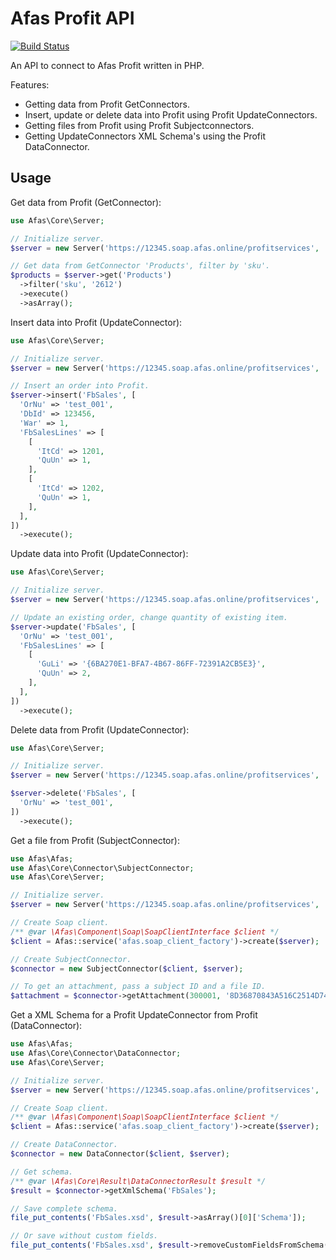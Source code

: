 # Afas Profit API

[![Build Status](https://travis-ci.com/MegaChriz/afasprofit.svg?branch=3.x)](https://travis-ci.com/github/MegaChriz/afasprofit)

An API to connect to Afas Profit written in PHP.

Features:
- Getting data from Profit GetConnectors.
- Insert, update or delete data into Profit using Profit UpdateConnectors.
- Getting files from Profit using Profit Subjectconnectors.
- Getting UpdateConnectors XML Schema's using the Profit DataConnector.

## Usage

Get data from Profit (GetConnector):
```php
use Afas\Core\Server;

// Initialize server.
$server = new Server('https://12345.soap.afas.online/profitservices', 'ABCDEFGHIJK1234');

// Get data from GetConnector 'Products', filter by 'sku'.
$products = $server->get('Products')
  ->filter('sku', '2612')
  ->execute()
  ->asArray();
```

Insert data into Profit (UpdateConnector):
```php
use Afas\Core\Server;

// Initialize server.
$server = new Server('https://12345.soap.afas.online/profitservices', 'ABCDEFGHIJK1234');

// Insert an order into Profit.
$server->insert('FbSales', [
  'OrNu' => 'test_001',
  'DbId' => 123456,
  'War' => 1,
  'FbSalesLines' => [
    [
      'ItCd' => 1201,
      'QuUn' => 1,
    ],
    [
      'ItCd' => 1202,
      'QuUn' => 1,
    ],
  ],
])
  ->execute();
```

Update data into Profit (UpdateConnector):
```php
use Afas\Core\Server;

// Initialize server.
$server = new Server('https://12345.soap.afas.online/profitservices', 'ABCDEFGHIJK1234');

// Update an existing order, change quantity of existing item.
$server->update('FbSales', [
  'OrNu' => 'test_001',
  'FbSalesLines' => [
    [
      'GuLi' => '{6BA270E1-BFA7-4B67-86FF-72391A2CB5E3}',
      'QuUn' => 2,
    ],
  ],
])
  ->execute();
```

Delete data from Profit (UpdateConnector):
```php
use Afas\Core\Server;

// Initialize server.
$server = new Server('https://12345.soap.afas.online/profitservices', 'ABCDEFGHIJK1234');

$server->delete('FbSales', [
  'OrNu' => 'test_001',
])
  ->execute();
```

Get a file from Profit (SubjectConnector):
```php
use Afas\Afas;
use Afas\Core\Connector\SubjectConnector;
use Afas\Core\Server;

// Initialize server.
$server = new Server('https://12345.soap.afas.online/profitservices', 'ABCDEFGHIJK1234');

// Create Soap client.
/** @var \Afas\Component\Soap\SoapClientInterface $client */
$client = Afas::service('afas.soap_client_factory')->create($server);

// Create SubjectConnector.
$connector = new SubjectConnector($client, $server);

// To get an attachment, pass a subject ID and a file ID.
$attachment = $connector->getAttachment(300001, '8D36870843A516C2514D74BE69F87E15');
```

Get a XML Schema for a Profit UpdateConnector from Profit (DataConnector):
```php
use Afas\Afas;
use Afas\Core\Connector\DataConnector;
use Afas\Core\Server;

// Initialize server.
$server = new Server('https://12345.soap.afas.online/profitservices', 'ABCDEFGHIJK1234');

// Create Soap client.
/** @var \Afas\Component\Soap\SoapClientInterface $client */
$client = Afas::service('afas.soap_client_factory')->create($server);

// Create DataConnector.
$connector = new DataConnector($client, $server);

// Get schema.
/** @var \Afas\Core\Result\DataConnectorResult $result */
$result = $connector->getXmlSchema('FbSales');

// Save complete schema.
file_put_contents('FbSales.xsd', $result->asArray()[0]['Schema']);

// Or save without custom fields.
file_put_contents('FbSales.xsd', $result->removeCustomFieldsFromSchema()[0]['Schema']);
```
